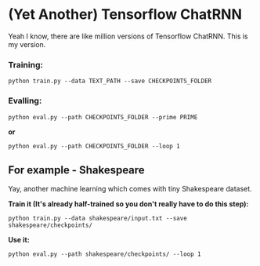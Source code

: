 # (Yet Another) Tensorflow ChatRNN
Yeah I know, there are like million versions of Tensorflow ChatRNN. This is my version.

### Training:

    python train.py --data TEXT_PATH --save CHECKPOINTS_FOLDER

### Evalling:

    python eval.py --path CHECKPOINTS_FOLDER --prime PRIME

**or**

    python eval.py --path CHECKPOINTS_FOLDER --loop 1

## For example - Shakespeare
Yay, another machine learning which comes with tiny Shakespeare dataset.


**Train it (It's already half-trained so you don't really have to do this step):**

    python train.py --data shakespeare/input.txt --save shakespeare/checkpoints/

**Use it:**

    python eval.py --path shakespeare/checkpoints/ --loop 1


